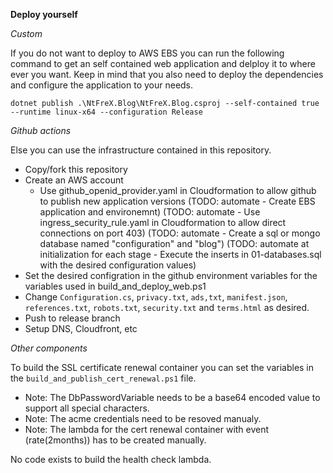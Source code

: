 **Deploy yourself**

*Custom*
 
If you do not want to deploy to AWS EBS you can run the following command to get an self contained web application and delploy it to where ever you want. 
Keep in mind that you also need to deploy the dependencies and configure the application to your needs.

```
dotnet publish .\NtFreX.Blog\NtFreX.Blog.csproj --self-contained true --runtime linux-x64 --configuration Release
```

*Github actions*

Else you can use the infrastructure contained in this repository.

 - Copy/fork this repository
 - Create an AWS account
   - Use github_openid_provider.yaml in Cloudformation to allow github to publish new application versions
   (TODO: automate - Create EBS application and environemnt)
   (TODO: automate - Use ingress_security_rule.yaml in Cloudformation to allow direct connections on port 403)
   (TODO: automate - Create a sql or mongo database named "configuration" and "blog")
   (TODO: automate at initialization for each stage - Execute the inserts in 01-databases.sql with the desired configuration values)
 - Set the desired configration in the github environment variables for the variables used in build_and_deploy_web.ps1
 - Change `Configuration.cs`, `privacy.txt`, `ads,txt`, `manifest.json`, `references.txt`, `robots.txt`, `security.txt` and `terms.html` as desired.
 - Push to release branch
 - Setup DNS, Cloudfront, etc
  
*Other components*

To build the SSL certificate renewal container you can set the variables in the `build_and_publish_cert_renewal.ps1` file.
 - Note: The DbPasswordVariable needs to be a base64 encoded value to support all special characters.
 - Note: The acme credentials need to be resoved manualy.
 - Note: The lambda for the cert renewal container with event (rate(2months)) has to be created manually.

No code exists to build the health check lambda.